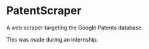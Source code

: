 # PatentScraper
A web scraper targeting the Google Patents database.

This was made during an internship.
